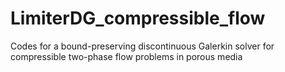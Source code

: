 # LimiterDG_compressible_flow
Codes for a bound-preserving discontinuous Galerkin solver for compressible two-phase flow problems in porous media
